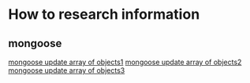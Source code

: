 # How to research information

## mongoose

[mongoose update array of objects1](https://kb.objectrocket.com/mongo-db/using-nodejs-and-mongoose-to-update-array-1205)
[mongoose update array of objects2](https://stackoverflow.com/questions/15691224/mongoose-update-values-in-array-of-objects)
[mongoose update array of objects3](https://stackoverflow.com/questions/14763721/mongoose-delete-array-element-in-document-and-save)
